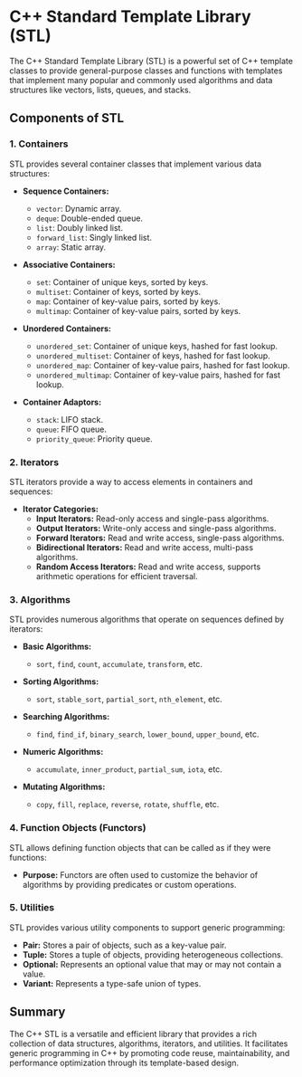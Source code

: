 # C++ Standard Template Library (STL)

The C++ Standard Template Library (STL) is a powerful set of C++ template classes to provide general-purpose classes and functions with templates that implement many popular and commonly used algorithms and data structures like vectors, lists, queues, and stacks.

## Components of STL

### 1. Containers

STL provides several container classes that implement various data structures:

- **Sequence Containers:**

  - `vector`: Dynamic array.
  - `deque`: Double-ended queue.
  - `list`: Doubly linked list.
  - `forward_list`: Singly linked list.
  - `array`: Static array.

- **Associative Containers:**

  - `set`: Container of unique keys, sorted by keys.
  - `multiset`: Container of keys, sorted by keys.
  - `map`: Container of key-value pairs, sorted by keys.
  - `multimap`: Container of key-value pairs, sorted by keys.

- **Unordered Containers:**

  - `unordered_set`: Container of unique keys, hashed for fast lookup.
  - `unordered_multiset`: Container of keys, hashed for fast lookup.
  - `unordered_map`: Container of key-value pairs, hashed for fast lookup.
  - `unordered_multimap`: Container of key-value pairs, hashed for fast lookup.

- **Container Adaptors:**
  - `stack`: LIFO stack.
  - `queue`: FIFO queue.
  - `priority_queue`: Priority queue.

### 2. Iterators

STL iterators provide a way to access elements in containers and sequences:

- **Iterator Categories:**
  - **Input Iterators:** Read-only access and single-pass algorithms.
  - **Output Iterators:** Write-only access and single-pass algorithms.
  - **Forward Iterators:** Read and write access, single-pass algorithms.
  - **Bidirectional Iterators:** Read and write access, multi-pass algorithms.
  - **Random Access Iterators:** Read and write access, supports arithmetic operations for efficient traversal.

### 3. Algorithms

STL provides numerous algorithms that operate on sequences defined by iterators:

- **Basic Algorithms:**

  - `sort`, `find`, `count`, `accumulate`, `transform`, etc.

- **Sorting Algorithms:**

  - `sort`, `stable_sort`, `partial_sort`, `nth_element`, etc.

- **Searching Algorithms:**

  - `find`, `find_if`, `binary_search`, `lower_bound`, `upper_bound`, etc.

- **Numeric Algorithms:**

  - `accumulate`, `inner_product`, `partial_sum`, `iota`, etc.

- **Mutating Algorithms:**
  - `copy`, `fill`, `replace`, `reverse`, `rotate`, `shuffle`, etc.

### 4. Function Objects (Functors)

STL allows defining function objects that can be called as if they were functions:

- **Purpose:** Functors are often used to customize the behavior of algorithms by providing predicates or custom operations.

### 5. Utilities

STL provides various utility components to support generic programming:

- **Pair:** Stores a pair of objects, such as a key-value pair.
- **Tuple:** Stores a tuple of objects, providing heterogeneous collections.
- **Optional:** Represents an optional value that may or may not contain a value.
- **Variant:** Represents a type-safe union of types.

## Summary

The C++ STL is a versatile and efficient library that provides a rich collection of data structures, algorithms, iterators, and utilities. It facilitates generic programming in C++ by promoting code reuse, maintainability, and performance optimization through its template-based design.
